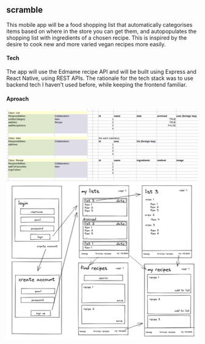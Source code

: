 ## scramble

This mobile app will be a food shopping list that automatically categorises items based on where in the store you can get them, and autopopulates the shopping list with ingredients of a chosen recipe. This is inspired by the desire to cook new and more varied vegan recipes more easily.

#### Tech

The app will use the Edmame recipe API and will be built using Express and React Native, using REST APIs. The rationale for the tech stack was to use backend tech I haven't used before, while keeping the frontend familiar. 

#### Aproach

![](images/scramble_crc_diagram.png)
![](images/user_journey.png)